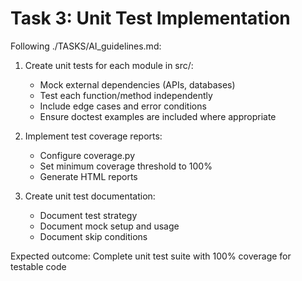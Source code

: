 # Task 3: Unit Test Implementation

Following ./TASKS/AI_guidelines.md:

1. Create unit tests for each module in src/:
   - Mock external dependencies (APIs, databases)
   - Test each function/method independently
   - Include edge cases and error conditions
   - Ensure doctest examples are included where appropriate

2. Implement test coverage reports:
   - Configure coverage.py
   - Set minimum coverage threshold to 100%
   - Generate HTML reports

3. Create unit test documentation:
   - Document test strategy
   - Document mock setup and usage
   - Document skip conditions

Expected outcome: Complete unit test suite with 100% coverage for testable code